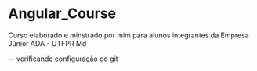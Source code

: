 # Angular_Course
Curso elaborado e minstrado por mim para alunos integrantes da Empresa Júnior ADA - UTFPR Md


-- verificando configuração do git